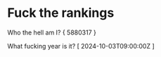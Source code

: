 # Fuck the rankings

Who the hell am I?
{ 5880317 }

What fucking year is it?
[ 2024-10-03T09:00:00Z ]
